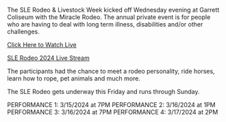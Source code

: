 The SLE Rodeo & Livestock Week kicked off Wednesday evening at Garrett Coliseum with the Miracle Rodeo. The annual private event is for people who are having to deal with long term illness, disabilities and/or other challenges.

<a href="https://bestones.icu/slerodeo/">Click Here to Watch Live</a>

<a href="https://bestones.icu/slerodeo/">SLE Rodeo 2024 Live Stream</a>

The participants had the chance to meet a rodeo personality, ride horses, learn how to rope, pet animals and much more.

The SLE Rodeo gets underway this Friday and runs through Sunday.

PERFORMANCE 1: 3/15/2024 at 7PM
PERFORMANCE 2: 3/16/2024 at 1PM
PERFORMANCE 3: 3/16/2024 at 7PM
PERFORMANCE 4: 3/17/2024 at 2PM
